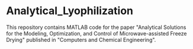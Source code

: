 # Analytical_Lyophilization
This repository contains MATLAB code for the paper "Analytical Solutions for the Modeling, Optimization, and Control of Microwave-assisted Freeze Drying" published in "Computers and Chemical Engineering".
